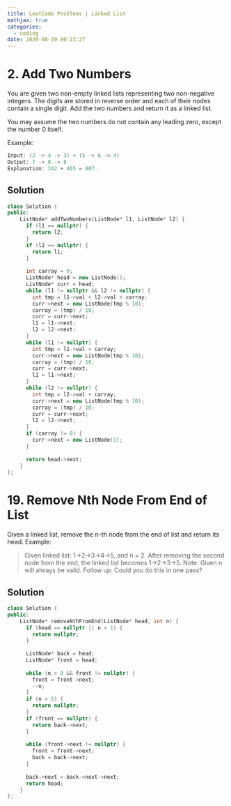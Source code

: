 ```yaml
---
title: LeetCode Problems | Linked List
mathjax: true
categories:
  - coding
date: 2020-08-19 00:23:27
---
```


# 2. Add Two Numbers
You are given two non-empty linked lists representing two non-negative integers. The digits are stored in reverse order and each of their nodes contain a single digit. Add the two numbers and return it as a linked list.

<!-- more -->
You may assume the two numbers do not contain any leading zero, except the number 0 itself.

Example:
```C++
Input: (2 -> 4 -> 3) + (5 -> 6 -> 4)
Output: 7 -> 0 -> 8
Explanation: 342 + 465 = 807.
```
## Solution
```C++
class Solution {
public:
    ListNode* addTwoNumbers(ListNode* l1, ListNode* l2) {
      if (l1 == nullptr) {
        return l2;
      }
      if (l2 == nullptr) {
        return l1;
      }
      
      int carray = 0;
      ListNode* head = new ListNode();
      ListNode* curr = head;
      while (l1 != nullptr && l2 != nullptr) {
        int tmp = l1->val + l2->val + carray;
        curr->next = new ListNode(tmp % 10);
        carray = (tmp) / 10;
        curr = curr->next;
        l1 = l1->next;
        l2 = l2->next;
      }
      while (l1 != nullptr) {
        int tmp = l1->val + carray;
        curr->next = new ListNode(tmp % 10);
        carray = (tmp) / 10;
        curr = curr->next;
        l1 = l1->next;
      }
      while (l2 != nullptr) {
        int tmp = l2->val + carray;
        curr->next = new ListNode(tmp % 10);
        carray = (tmp) / 10;
        curr = curr->next;
        l2 = l2->next;
      }
      if (carray != 0) {
        curr->next = new ListNode(1);
      }
      
      return head->next;
    }
};
```
# 19. Remove Nth Node From End of List
Given a linked list, remove the n-th node from the end of list and return its head.
Example:
> Given linked list: 1->2->3->4->5, and n = 2.
> After removing the second node from the end, the linked list becomes 1->2->3->5.
Note:
> Given n will always be valid.
Follow up:
> Could you do this in one pass?

## Solution
```C++
class Solution {
public:
    ListNode* removeNthFromEnd(ListNode* head, int n) {
      if (head == nullptr || n < 1) {
        return nullptr;
      }
      
      ListNode* back = head;
      ListNode* front = head;
      
      while (n > 0 && front != nullptr) {
        front = front->next;
        --n;
      }
      if (n > 0) {
        return nullptr;
      }
      if (front == nullptr) {
        return back->next;
      }
      
      while (front->next != nullptr) {
        front = front->next;
        back = back->next;
      }
      
      back->next = back->next->next;
      return head;
    }
};
```
